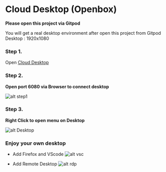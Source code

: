 # Cloud Desktop (Openbox)

**Please open this project via Gitpod**

You will get a real desktop environment after open this project from Gitpod
Desktop : 1920x1080

### Step 1.

Open [Cloud Desktop](https://gitpod.io/#https://github.com/stanwu/Cloud-Desktop)

### Step 2.

**Open port 6080 via Browser to connect desktop**

![alt step1](https://i.imgur.com/pMIjKOH.png)

### Step 3.

**Right Click to open menu on Desktop**

![alt Desktop](https://i.imgur.com/QxPUGV9.png)

### Enjoy your own desktop

- Add Firefox and VScode
![alt vsc](https://i.imgur.com/t2mfGFs.png)

- Add Remote Desktop
![alt rdp](https://i.imgur.com/hZDTxJv.png)


